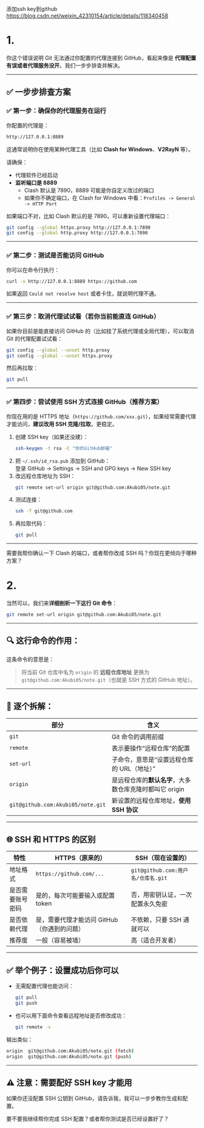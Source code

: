 添加ssh key到github
https://blog.csdn.net/weixin_42310154/article/details/118340458

# 1. 

你这个错误说明 Git 无法通过你配置的代理连接到 GitHub，看起来像是 **代理配置有误或者代理服务没开**。我们一步步排查并解决。

---

## ✅ 一步步排查方案

### ✅ 第一步：确保你的代理服务在运行

你配置的代理是：
```bash
http://127.0.0.1:8889
```
这通常说明你在使用某种代理工具（比如 **Clash for Windows**、**V2RayN** 等）。

请确保：

- 代理软件已经启动
- **监听端口是 8889**
    - Clash 默认是 7890，8889 可能是你自定义改过的端口
    - 如果你不确定端口，在 Clash for Windows 中看：`Profiles -> General -> HTTP Port`

如果端口不对，比如 Clash 默认的是 7890，可以重新设置代理端口：

```bash
git config --global https.proxy http://127.0.0.1:7890
git config --global http.proxy http://127.0.0.1:7890
```

---

### ✅ 第二步：测试是否能访问 GitHub

你可以在命令行执行：

```bash
curl -x http://127.0.0.1:8889 https://github.com
```

如果返回 `Could not resolve host` 或者卡住，就说明代理不通。

---

### ✅ 第三步：取消代理试试看（若你当前能直连 GitHub）

如果你目前是能直接访问 GitHub 的（比如挂了系统代理或全局代理），可以取消 Git 的代理配置试试看：

```bash
git config --global --unset http.proxy
git config --global --unset https.proxy
```

然后再拉取：

```bash
git pull
```

---

### ✅ 第四步：尝试使用 SSH 方式连接 GitHub（推荐方案）

你现在用的是 HTTPS 地址（`https://github.com/xxx.git`），如果经常需要代理才能访问，**建议改用 SSH 克隆/拉取**，更稳定。

1. 创建 SSH key（如果还没建）：
    ```bash
    ssh-keygen -t rsa -C "你的GitHub邮箱"
    ```
2. 把 `~/.ssh/id_rsa.pub` 添加到 GitHub：  
   登录 GitHub → Settings → SSH and GPG keys → New SSH key
3. 改远程仓库地址为 SSH：
    ```bash
    git remote set-url origin git@github.com:Akubi05/note.git
    ```
4. 测试连接：
    ```bash
    ssh -T git@github.com
    ```
5. 再拉取代码：
    ```bash
    git pull
    ```

---

需要我帮你确认一下 Clash 的端口，或者帮你改成 SSH 吗？你现在更倾向于哪种方案？

# 2.
当然可以，我们来**详细剖析一下这行 Git 命令**：

```bash
git remote set-url origin git@github.com:Akubi05/note.git
```

---

## 🔍 这行命令的作用：

这条命令的意思是：

> 将当前 Git 仓库中名为 `origin` 的 **远程仓库地址** 更换为 `git@github.com:Akubi05/note.git`（也就是 SSH 方式的 GitHub 地址）。

---

## 🧩 逐个拆解：

| 部分                    | 含义 |
|------------------------|------|
| `git`                  | Git 命令的调用前缀 |
| `remote`               | 表示要操作“远程仓库”的配置 |
| `set-url`              | 子命令，意思是“设置远程仓库的 URL（地址）” |
| `origin`               | 是远程仓库的**默认名字**，大多数仓库克隆时都叫它 origin |
| `git@github.com:Akubi05/note.git` | 新设置的远程仓库地址，**使用 SSH 协议** |

---

## 🌐 SSH 和 HTTPS 的区别

| 特性         | HTTPS（原来的）                             | SSH（现在设置的）                         |
|--------------|---------------------------------------------|------------------------------------------|
| 地址格式     | `https://github.com/...`                   | `git@github.com:用户名/仓库名.git`      |
| 是否需要账号密码 | 是的，每次可能要输入或配置 token         | 否，用密钥认证，一次配置永久免密 |
| 是否依赖代理 | 是，需要代理才能访问 GitHub（你遇到的问题） | 不依赖，只要 SSH 通就可以 |
| 推荐度       | 一般（容易被墙）                             | 高（适合开发者）                         |

---

## ✅ 举个例子：设置成功后你可以

- 无需配置代理也能访问：
  ```bash
  git pull
  git push
  ```
- 也可以用下面命令查看远程地址是否修改成功：
  ```bash
  git remote -v
  ```

输出类似：

```bash
origin  git@github.com:Akubi05/note.git (fetch)
origin  git@github.com:Akubi05/note.git (push)
```

---

## ⚠️ 注意：需要配好 SSH key 才能用

如果你还没配置 SSH 公钥到 GitHub，请告诉我，我可以一步步教你生成和配置。

要不要我继续帮你完成 SSH 配置？或者帮你测试是否已经设置好了？